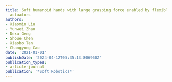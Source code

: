 ```yaml
---
title: Soft humanoid hands with large grasping force enabled by flexible hybrid pneumatic
  actuators
authors:
- Xiaomin Liu
- Yunwei Zhao
- Dexu Geng
- Shoue Chen
- Xiaobo Tan
- Changyong Cao
date: '2021-01-01'
publishDate: '2024-04-12T05:35:13.806960Z'
publication_types:
- article-journal
publication: '*Soft Robotics*'
---
```

